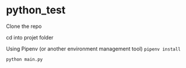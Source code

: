 # python_test

Clone the repo

cd into projet folder

Using Pipenv (or another environment management tool) `pipenv install`

`python main.py`
